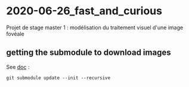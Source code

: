# 2020-06-26_fast_and_curious
Projet de stage master 1 : modélisation du traitement visuel d'une image fovéale


## getting the submodule to download images

See [doc](https://github.blog/2016-02-01-working-with-submodules/) :

```
git submodule update --init --recursive
```
